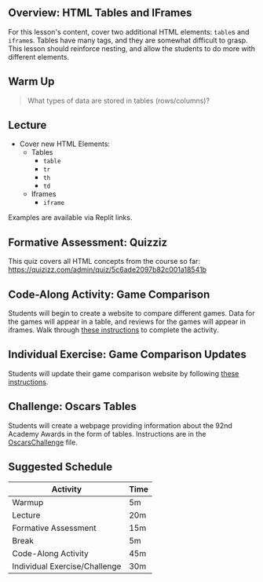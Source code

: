 ## Overview: HTML Tables and IFrames
For this lesson's content, cover two additional HTML elements: `table`s and `iframe`s. Tables have many tags, and they are somewhat difficult to grasp. This lesson should reinforce nesting, and allow the students to do more with different elements.

## Warm Up
> What types of data are stored in tables (rows/columns)?

## Lecture
- Cover new HTML Elements:
    - Tables
        - `table`
        - `tr`
        - `th`
        - `td`
    - Iframes
        - `iframe`

Examples are available via Replit links.

## Formative Assessment: Quizziz
This quiz covers all HTML concepts from the course so far: https://quizizz.com/admin/quiz/5c6ade2097b82c001a18541b

## Code-Along Activity: Game Comparison
Students will begin to create a website to compare different games. Data for the games will appear in a table, and reviews for the games will appear in iframes. Walk through [these instructions](GameComparisonCodeAlong.md) to complete the activity.

## Individual Exercise: Game Comparison Updates
Students will update their game comparison website by following [these instructions](GameComparisonIndividual.md).

## Challenge: Oscars Tables
Students will create a webpage providing information about the 92nd Academy Awards in the form of tables. Instructions are in the [OscarsChallenge](OscarsChallenge.md) file.

## Suggested Schedule
| Activity | Time |
|-|-|
| Warmup | 5m |
| Lecture  | 20m |
| Formative Assessment | 15m |
| Break | 5m |
| Code-Along Activity | 45m |
| Individual Exercise/Challenge | 30m |
